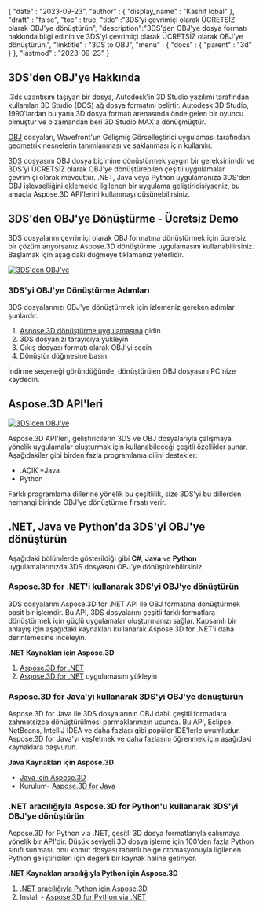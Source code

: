 {
  "date" : "2023-09-23",
  "author" : {
    "display_name" : "Kashif Iqbal"
},
  "draft" : "false",
  "toc" : true,
  "title" :"3DS'yi çevrimiçi olarak ÜCRETSİZ olarak OBJ'ye dönüştürün",
  "description":"3DS'den OBJ'ye dosya formatı hakkında bilgi edinin ve 3DS'yi çevrimiçi olarak ÜCRETSİZ olarak OBJ'ye dönüştürün.",
  "linktitle" : "3DS to OBJ",
  "menu" : {
    "docs" : {
      "parent" : "3d"
}
},
  "lastmod" : "2023-09-23"
}

## 3DS'den OBJ'ye Hakkında

.3ds uzantısını taşıyan bir dosya, Autodesk'in 3D Studio yazılımı tarafından kullanılan 3D Studio (DOS) ağ dosya formatını belirtir. Autodesk 3D Studio, 1990'lardan bu yana 3D dosya formatı arenasında önde gelen bir oyuncu olmuştur ve o zamandan beri 3D Studio MAX'a dönüşmüştür.

[OBJ](/tr/3d/obj/) dosyaları, Wavefront'un Gelişmiş Görselleştirici uygulaması tarafından geometrik nesnelerin tanımlanması ve saklanması için kullanılır.

[3DS](/tr/3d/3ds/) dosyasını OBJ dosya biçimine dönüştürmek yaygın bir gereksinimdir ve 3DS'yi ÜCRETSİZ olarak OBJ'ye dönüştürebilen çeşitli uygulamalar çevrimiçi olarak mevcuttur. .NET, Java veya Python uygulamanıza 3DS'den OBJ işlevselliğini eklemekle ilgilenen bir uygulama geliştiricisiyseniz, bu amaçla Aspose.3D API'lerini kullanmayı düşünebilirsiniz.

## 3DS'den OBJ'ye Dönüştürme - Ücretsiz Demo

3DS dosyalarını çevrimiçi olarak OBJ formatına dönüştürmek için ücretsiz bir çözüm arıyorsanız Aspose.3D dönüştürme uygulamasını kullanabilirsiniz. Başlamak için aşağıdaki düğmeye tıklamanız yeterlidir.

[![3DS'den OBJ'ye](../3ds-to-obj.png)](https://products.aspose.app/3d/conversion/)

### 3DS'yi OBJ'ye Dönüştürme Adımları

3DS dosyalarınızı OBJ'ye dönüştürmek için izlemeniz gereken adımlar şunlardır.

1. [Aspose.3D dönüştürme uygulamasına](https://products.aspose.app/3d/conversion/) gidin
1. 3DS dosyanızı tarayıcıya yükleyin
1. Çıkış dosyası formatı olarak OBJ'yi seçin
1. Dönüştür düğmesine basın

İndirme seçeneği göründüğünde, dönüştürülen OBJ dosyasını PC'nize kaydedin.

## Aspose.3D API'leri

[![3DS'den OBJ'ye](../try-aspose-3d.png)](https://products.aspose.com/3d/)

Aspose.3D API'leri, geliştiricilerin 3DS ve OBJ dosyalarıyla çalışmaya yönelik uygulamalar oluşturmak için kullanabileceği çeşitli özellikler sunar. Aşağıdakiler gibi birden fazla programlama dilini destekler:

* .AÇIK
*Java
* Python

Farklı programlama dillerine yönelik bu çeşitlilik, size 3DS'yi bu dillerden herhangi birinde OBJ'ye dönüştürme fırsatı verir.

## .NET, Java ve Python'da 3DS'yi OBJ'ye dönüştürün

Aşağıdaki bölümlerde gösterildiği gibi **C#**, **Java** ve **Python** uygulamalarınızda 3DS dosyasını OBJ'ye dönüştürebilirsiniz.

### Aspose.3D for .NET'i kullanarak 3DS'yi OBJ'ye dönüştürün

3DS dosyalarını Aspose.3D for .NET API ile OBJ formatına dönüştürmek basit bir işlemdir. Bu API, 3DS dosyalarını çeşitli farklı formatlara dönüştürmek için güçlü uygulamalar oluşturmanızı sağlar. Kapsamlı bir anlayış için aşağıdaki kaynakları kullanarak Aspose.3D for .NET'i daha derinlemesine inceleyin.

**.NET Kaynakları için Aspose.3D**

1. [Aspose.3D for .NET](https://products.aspose.com/3d/net/)
1. [Aspose.3D for .NET](https://docs.aspose.com/3d/net/installation/) uygulamasını yükleyin

### Aspose.3D for Java'yı kullanarak 3DS'yi OBJ'ye dönüştürün

Aspose.3D for Java ile 3DS dosyalarının OBJ dahil çeşitli formatlara zahmetsizce dönüştürülmesi parmaklarınızın ucunda. Bu API, Eclipse, NetBeans, IntelliJ IDEA ve daha fazlası gibi popüler IDE'lerle uyumludur. Aspose.3D for Java'yı keşfetmek ve daha fazlasını öğrenmek için aşağıdaki kaynaklara başvurun.

**Java Kaynakları için Aspose.3D**

* [Java için Aspose.3D](https://products.aspose.com/3d/java/)
* Kurulum- [Aspose.3D for Java](https://docs.aspose.com/3d/java/installation/)

### .NET aracılığıyla Aspose.3D for Python'u kullanarak 3DS'yi OBJ'ye dönüştürün

Aspose.3D for Python via .NET, çeşitli 3D dosya formatlarıyla çalışmaya yönelik bir API'dir. Düşük seviyeli 3D dosya işleme için 100'den fazla Python sınıfı sunması, onu komut dosyası tabanlı belge otomasyonuyla ilgilenen Python geliştiricileri için değerli bir kaynak haline getiriyor.

**.NET Kaynakları aracılığıyla Python için Aspose.3D**

1. [.NET aracılığıyla Python için Aspose.3D](https://products.aspose.com/3d/python-net/)
1. Install - [Aspose.3D for Python via .NET](https://releases.aspose.com/3d/python-net/)
